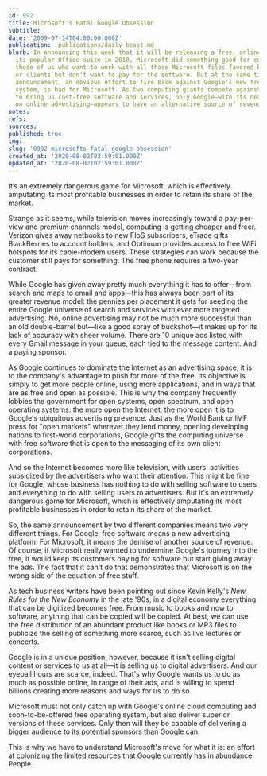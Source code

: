 ```yaml
---
id: 992
title: Microsoft's Fatal Google Obsession
subtitle: 
date: '2009-07-14T04:00:00.000Z'
publication: _publications/daily_beast.md
blurb: In announcing this week that it will be releasing a free, online version of
  its popular Office suite in 2010, Microsoft did something good for customers—especially
  those of us who want to work with all those Microsoft files favored by our employers
  or clients but don't want to pay for the software. But at the same time, Microsoft's
  announcement, an obvious effort to fire back against Google's new free operating
  system, is bad for Microsoft. As two computing giants compete against one another
  to bring us cost-free software and services, only Google—with its near-monopoly
  on online advertising—appears to have an alternative source of revenue.
notes: 
refs: 
sources: 
published: true
img: 
slug: '0992-microsofts-fatal-google-obsession'
created_at: '2020-08-02T02:59:01.000Z'
updated_at: '2020-08-02T02:59:01.000Z'
---
```

It’s an extremely dangerous game for Microsoft, which is effectively amputating its most profitable businesses in order to retain its share of the market.

Strange as it seems, while television moves increasingly toward a pay-per-view and premium channels model, computing is getting cheaper and freer. Verizon gives away netbooks to new FIoS subscribers, eTrade gifts BlackBerries to account holders, and Optimum provides access to free WiFi hotspots for its cable-modem users. These strategies can work because the customer still pays for something. The free phone requires a two-year contract.

While Google has given away pretty much everything it has to offer—from search and maps to email and apps—this has always been part of its greater revenue model: the pennies per placement it gets for seeding the entire Google universe of search and services with ever more targeted advertising. No, online advertising may not be much more successful than an old double-barrel but—like a good spray of buckshot—it makes up for its lack of accuracy with sheer volume. There are 10 unique ads listed with every Gmail message in your queue, each tied to the message content. And a paying sponsor.

As Google continues to dominate the Internet as an advertising space, it is to the company's advantage to push for more of the free. Its objective is simply to get more people online, using more applications, and in ways that are as free and open as possible. This is why the company frequently lobbies the government for open systems, open spectrum, and open operating systems: the more open the Internet, the more open it is to Google's ubiquitous advertising presence. Just as the World Bank or IMF press for "open markets" wherever they lend money, opening developing nations to first-world corporations, Google gifts the computing universe with free software that is open to the messaging of its own client corporations.

And so the Internet becomes more like television, with users' activities subsidized by the advertisers who want their attention. This might be fine for Google, whose business has nothing to do with selling software to users and everything to do with selling users to advertisers. But it's an extremely dangerous game for Microsoft, which is effectively amputating its most profitable businesses in order to retain its share of the market.

So, the same announcement by two different companies means two very different things. For Google, free software means a new advertising platform. For Microsoft, it means the demise of another source of revenue. Of course, if Microsoft really wanted to undermine Google's journey into the free, it would keep its customers paying for software but start giving away the ads. The fact that it can't do that demonstrates that Microsoft is on the wrong side of the equation of free stuff.

As tech business writers have been pointing out since Kevin Kelly's *New Rules for the New Economy* in the late '90s, in a digital economy everything that can be digitized becomes free. From music to books and now to software, anything that can be copied will be copied. At best, we can use the free distribution of an abundant product like books or MP3 files to publicize the selling of something more scarce, such as live lectures or concerts.

Google is in a unique position, however, because it isn't selling digital content or services to us at all—it is selling us to digital advertisers. And our eyeball hours are scarce, indeed. That's why Google wants us to do as much as possible online, in range of their ads, and is willing to spend billions creating more reasons and ways for us to do so.

Microsoft must not only catch up with Google's online cloud computing and soon-to-be-offered free operating system, but also deliver superior versions of these services. Only then will they be capable of delivering a bigger audience to its potential sponsors than Google can.

This is why we have to understand Microsoft's move for what it is: an effort at colonizing the limited resources that Google currently has in abundance. People.
